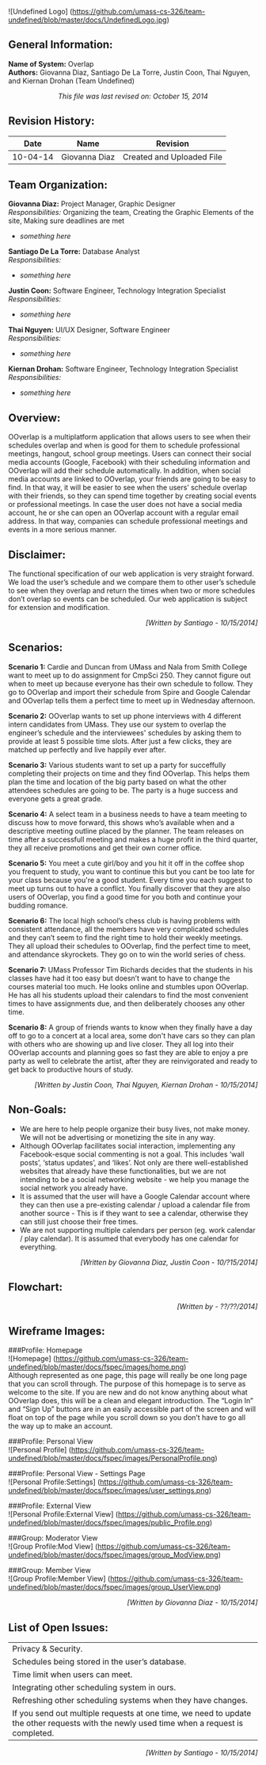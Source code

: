 ![Undefined Logo] (https://github.com/umass-cs-326/team-undefined/blob/master/docs/UndefinedLogo.jpg)

General Information:
--------------------

**Name of System:** Overlap  
**Authors:** Giovanna Diaz, Santiago De La Torre, Justin Coon, Thai Nguyen, and Kiernan Drohan (Team Undefined)  
  
<p align="center"><em>This file was last revised on: October 15, 2014</em></p>

Revision History:
----------------- 
| Date     | Name | Revision |
|----------|------|----------|
| 10-04-14 | Giovanna Diaz | Created and Uploaded File |


Team Organization: 
------------------
**Giovanna Diaz:** Project Manager, Graphic Designer  
*Responsibilities:* Organizing the team, Creating the Graphic Elements of the site, Making sure deadlines are met 
- _something here_

**Santiago De La Torre:** Database Analyst  
*Responsibilities:*  
- _something here_

**Justin Coon:** Software Engineer, Technology Integration Specialist  
*Responsibilities:*  
- _something here_

**Thai Nguyen:** UI/UX Designer, Software Engineer  
*Responsibilities:*  
- _something here_

**Kiernan Drohan:** Software Engineer, Technology Integration Specialist  
*Responsibilities:*  
- _something here_


Overview:
---------
OOverlap is a multiplatform application that allows users to see when their schedules overlap and when is good for them to schedule professional meetings, hangout, school group meetings. 
Users can connect their social media accounts (Google, Facebook) with their scheduling information and OOverlap will add their schedule automatically. In addition,  when social media accounts are linked to OOverlap, your friends are going to be easy to find. In that way, it will be easier to see when the users’ schedule overlap with their friends, so they can spend time together by creating social events or professional meetings.
In case the user does not have a social media account, he or she can open an OOverlap account with a regular email address. In that way, companies can schedule professional meetings and events in a more serious manner. 

Disclaimer:
-----------
The functional specification of our web application is very straight forward. We load the user’s schedule and we compare them to other user’s schedule to see when they overlap and return the times when two or more schedules don’t overlap so events can be scheduled. Our web application is subject for extension and modification.
  
<p align = "right"><em>[Written by Santiago - 10/15/2014]</em></p>



Scenarios:
----------

**Scenario 1:** <Thai>
Cardie and Duncan from UMass and Nala from Smith College want to meet up to do assignment for CmpSci 250. They cannot figure out when to meet up because everyone has their own schedule to follow. They go to OOverlap and import their schedule from Spire and Google Calendar and OOverlap tells them a perfect time to meet up in Wednesday afternoon.

**Scenario 2:** <Thai>
OOverlap wants to set up phone interviews with 4 different intern candidates from UMass. They use our system to overlap the engineer’s schedule and the interviewees' schedules by asking them to provide at least 5 possible time slots. After just a few clicks, they are matched up perfectly and live happily ever after.

**Scenario 3:** <Kiernan>
Various students want to set up a party for succeffully completing their projects on time and they find OOverlap. This helps them plan the time and location of the big party based on what the other attendees schedules are going to be. The party is a huge success and everyone gets a great grade.

**Scenario 4:** <Kiernan>
A select team in a business needs to have a team meeting to discuss how to move forward, this shows who’s available when and a descriptive meeting outline placed by the planner. The team releases on time after a successfull meeting and makes a huge profit in the third quarter, they all receive promotions and get their own corner office.

**Scenario 5:** <Kiernan>
You meet a cute girl/boy and you hit it off in the coffee shop you frequent to study, you want to continue this but you cant be too late for your class because you're a good student. Every time you each suggest to meet up turns out to have a conflict. You finally discover that they are also users of OOverlap, you find a good time for you both and continue your budding romance. 

**Scenario 6:** <Justin>
The local high school’s chess club is having problems with consistent attendance, all the members have very complicated schedules and they can’t seem to find the right time to hold their weekly meetings. They all upload their schedules to OOverlap, find the perfect time to meet, and attendance skyrockets. They go on to win the world series of chess. 

**Scenario 7:** <Justin>
UMass Professor Tim Richards decides that the students in his classes have had it too easy but doesn’t want to have to change the courses material too much. He looks online and stumbles upon OOverlap. He has all his students upload their calendars to find the most convenient times to have assignments due, and then deliberately chooses any other time.

**Scenario 8:** <Kiernan>
A group of friends wants to know when they finally have a day off to go to a concert at a local area, some don't have cars so they can plan with others who are showing up and live closer. They all log into their OOverlap accounts and planning goes so fast they are able to enjoy a pre party as well to celebrate the artist, after they are reinvigorated and ready to get back to productive hours of study.


<p align = "right"><em>[Written by Justin Coon, Thai Nguyen, Kiernan Drohan - 10/15/2014]</em></p>  

Non-Goals:
----------

- We are here to help people organize their busy lives, not make money. We will not be advertising or monetizing the site in any way.
- Although OOverlap facilitates social interaction, implementing any Facebook-esque social commenting is not a goal. This includes ‘wall posts’, ‘status updates’, and ‘likes’. Not only are there well-established websites that already have these functionalities, but we are not intending to be a social networking website - we help you manage the social network you already have.
- It is assumed that the user will have a Google Calendar account where they can then use a pre-existing calendar / upload a calendar file from another source - This is if they want to see a calendar, otherwise they can still just choose their free times.
- We are not supporting multiple calendars per person (eg. work calendar / play calendar). It is assumed that everybody has one calendar for everything.


<p align = "right"><em>[Written by Giovanna Diaz, Justin Coon - 10/?15/2014]</em></p>

Flowchart:
----------
  

<p align = "right"><em>[Written by  - ??/??/2014]</em></p>

Wireframe Images:
-----------------
###Profile: Homepage  
![Homepage] (https://github.com/umass-cs-326/team-undefined/blob/master/docs/fspec/images/home.png)  
Although represented as one page, this page will really be one long page that you can scroll through. The purpose of this homepage is to serve as welcome to the site. If you are new and do not know anything about what OOverlap does, this will be a clean and elegant introduction. The “Login In” and “Sign Up” buttons are in an easily accessible part of the screen and will float on top of the page while you scroll down so you don’t have to go all the way up to make an account.

###Profile: Personal View  
![Personal Profile] (https://github.com/umass-cs-326/team-undefined/blob/master/docs/fspec/images/PersonalProfile.png)  

###Profile: Personal View - Settings Page  
![Personal Profile:Settings] (https://github.com/umass-cs-326/team-undefined/blob/master/docs/fspec/images/user_settings.png)  

###Profile: External View  
![Personal Profile:External View] (https://github.com/umass-cs-326/team-undefined/blob/master/docs/fspec/images/public_Profile.png)  

###Group: Moderator View  
![Group Profile:Mod View] (https://github.com/umass-cs-326/team-undefined/blob/master/docs/fspec/images/group_ModView.png)  

###Group: Member View  
![Group Profile:Member View] (https://github.com/umass-cs-326/team-undefined/blob/master/docs/fspec/images/group_UserView.png)

<p align = "right"><em>[Written by Giovanna Diaz - 10/15/2014]</em></p>


List of Open Issues:
--------------------
||
|-----------------------------------------------------------------------------------------------------------------------------------------------|
|Privacy & Security. 																|
|Schedules being stored in the user’s database.  		         									|
|Time limit when users can meet.														|
|Integrating other scheduling system in ours.													|
|Refreshing other scheduling systems when they have changes.											|
|If you send out multiple requests at one time, we need to update the other requests with the newly used time when a request is completed.      |
<p align = "right"><em>[Written by  Santiago - 10/15/2014]</em></p>
